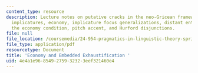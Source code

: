 ```yaml
---
content_type: resource
description: Lecture notes on putative cracks in the neo-Gricean framework, embedded
  implicatures, economy, implicature focus generalizations, distant entailing disjunctions,
  the economy condition, pitch accent, and Hurford disjunctions.
file: null
file_location: /coursemedia/24-954-pragmatics-in-linguistic-theory-spring-2010/4e4a1e968549275932323eef321460e4_MIT24_954S10_lec04.pdf
file_type: application/pdf
resourcetype: Document
title: 'Economy and Embedded Exhaustification '
uid: 4e4a1e96-8549-2759-3232-3eef321460e4
---
```

